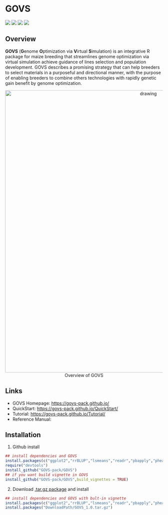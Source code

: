 # GOVS
<a href="https://www.r-project.org/" target="_blank"><img src="https://img.shields.io/badge/language-R-orange?style=plastic"></a>
<a href="https://cran.r-project.org/bin/windows/base/old/" target="_blank"><img src="https://img.shields.io/badge/R%20version-%3E%3D%203.6.0-orange?style=plastic"></a>
<a href="https://govs-pack.github.io/" target="_blank"><img src="https://img.shields.io/badge/webpage-ready-green?style=plastic"></a>
![](https://img.shields.io/badge/platform-Win%20%7C%20Linux%20%7C%20MacOS-lightgrey?style=plastic)<br/>

## Overview
__GOVS__ (**G**enome **O**ptimization via **V**irtual **S**imulation) is an integrative R package for maize breeding that streamlines genome optimization via virtual simulation achieve guidance of lines selection and population development. GOVS describes a promising strategy that can help breeders to select materials in a purposeful and directional manner, with the purpose of enabling breeders to combine others technologies with rapidly genetic gain benefit by genome optimization.
<div align="center">
<img src="https://govs-pack.github.io/img/overall.png" alt="drawing" width="900"/>
</div>
<div align="center">
  Overview of GOVS
</div>

## Links
* GOVS Homepage: https://govs-pack.github.io/
* QuickStart: https://govs-pack.github.io/QuickStart/
* Tutorial: https://govs-pack.github.io/Tutorial/
* Reference Manual: 
## Installation
1.  Github install
```R
## install dependencies and GOVS
install.packages(c("ggplot2","rrBLUP","lsmeans","readr","pbapply","pheatmap","emmeas"))
require("devtools")
install_github("GOVS-pack/GOVS") 
## if you want build vignette in GOVS 
install_github("GOVS-pack/GOVS",build_vignettes = TRUE)
```
2.  Download [.tar.gz package](https://github.com/GOVS-pack/GOVS/raw/master/GOVS_1.0.tar.gz) and install <br/>
```R
## install dependencies and GOVS with bult-in vignette
install.packages(c("ggplot2","rrBLUP","lsmeans","readr","pbapply","pheatmap","emmeas"))
install.packages("DownloadPath/GOVS_1.0.tar.gz")
```
